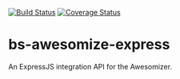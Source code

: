 [![Build Status](https://www.travis-ci.org/scull7/bs-awesomize-express.svg?branch=master)](https://www.travis-ci.org/scull7/bs-awesomize-express)
[![Coverage Status](https://coveralls.io/repos/github/scull7/bs-awesomize-express/badge.svg?branch=master)](https://coveralls.io/github/scull7/bs-awesomize-express?branch=master)

# bs-awesomize-express
An ExpressJS integration API for the Awesomizer.
